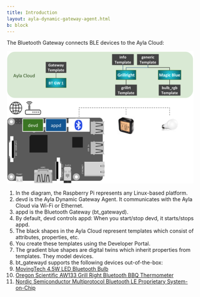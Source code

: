 ```yaml
---
title: Introduction
layout: ayla-dynamic-gateway-agent.html
b: block
---
```


The Bluetooth Gateway connects BLE devices to the Ayla Cloud:

<div class="row">
<div class="col-lg-6 col-md-10 col-sm-12">
<img class="img-margins img-fluid" src="bluetooth-gateway.png">
</div>
</div>

1. In the diagram, the Raspberry Pi represents any Linux-based platform.
1. devd is the Ayla Dynamic Gateway Agent. It communicates with the Ayla Cloud via Wi-Fi or Ethernet.
1. appd is the Bluetooth Gateway (bt_gatewayd).
1. By default, devd controls appd: When you start/stop devd, it starts/stops appd.
1. The black shapes in the Ayla Cloud represent templates which consist of attributes, properties, etc. 
1. You create these templates using the Developer Portal.
1. The gradient blue shapes are digital twins which inherit properties from templates. They model devices.
1. bt_gatewayd supports the following devices out-of-the-box:
  1. [MovingTech 4.5W LED Bluetooth Bulb](https://www.amazon.com/gp/product/B01A5JX7BO)
  1. [Oregon Scientific AW133 Grill Right Bluetooth BBQ Thermometer](https://www.amazon.com/Oregon-Scientific-AW133-Bluetooth-%20Thermometer/dp/B00JFSW0AQ)
  1. [Nordic Semiconductor Multiprotocol Bluetooth LE Proprietary System-on-Chip](https://www.digikey.com/product-detail/en/nordic-semiconductor-asa/NRF52-%20DK/1490-1053-ND/5773879)
